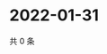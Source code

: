 # 2022-01-31

共 0 条

<!-- BEGIN WEIBO -->
<!-- 最后更新时间 Mon Jan 31 2022 14:00:56 GMT+0800 (China Standard Time) -->

<!-- END WEIBO -->
